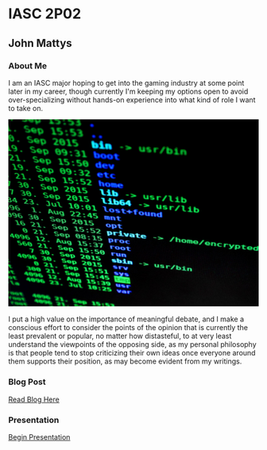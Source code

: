 # IASC 2P02
## John Mattys

### About Me

I am an IASC major hoping to get into the gaming industry at some point later in my career, though currently I'm keeping my options open to avoid over-specializing without hands-on experience into what kind of role I want to take on. 

![](images/hacking-1685092_1920.jpg)

I put a high value on the importance of meaningful debate, and I make a conscious effort to consider the points of the opinion that is currently the least prevalent or popular, no matter how distasteful, to at very least understand the viewpoints of the opposing side, as my personal philosophy is that people tend to stop criticizing their own ideas once everyone around them supports their position, as may become evident from my writings.

### Blog Post

[Read Blog Here](blog.md)

### Presentation

[Begin Presentation](reveal/index.html)

